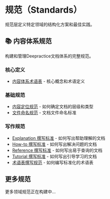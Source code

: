 # 规范（Standards）

规范层定义特定领域的结构化方案和最佳实践。

## 📚 内容体系规范

构建和管理Deepractice文档体系的完整规范。

### 核心定义

- [内容体系术语表](./content-system/glossary.md) - 核心概念和术语定义

### 基础规范

- [内容定位规范](./content-system/content-positioning-standard.md) - 如何确定文档的层级和类型
- [文件命名规范](./content-system/file-naming-convention.md) - 文档文件命名标准

### 写作规范

- [Explanation 撰写标准](./content-system/writing-explanation-standard.md) - 如何写出帮助理解的文档
- [How-to 撰写标准](./content-system/writing-howto-standard.md) - 如何写出解决问题的文档
- [Reference 撰写标准](./content-system/writing-reference-standard.md) - 如何写出易于查询的文档
- [Tutorial 撰写标准](./content-system/writing-tutorial-standard.md) - 如何写出引导学习的文档
- [术语表撰写规范](./content-system/glossary-writing-standard.md) - 如何编写标准化的术语表

## 更多规范

更多领域规范正在构建中...